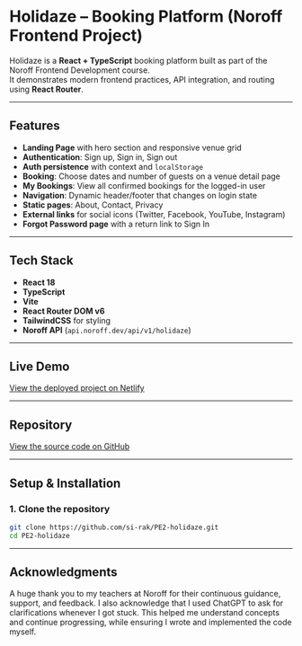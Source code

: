 # Holidaze – Booking Platform (Noroff Frontend Project)

Holidaze is a **React + TypeScript** booking platform built as part of the Noroff Frontend Development course.  
It demonstrates modern frontend practices, API integration, and routing using **React Router**.

---

## Features

- **Landing Page** with hero section and responsive venue grid
- **Authentication**: Sign up, Sign in, Sign out
- **Auth persistence** with context and `localStorage`
- **Booking**: Choose dates and number of guests on a venue detail page
- **My Bookings**: View all confirmed bookings for the logged-in user
- **Navigation**: Dynamic header/footer that changes on login state
- **Static pages**: About, Contact, Privacy
- **External links** for social icons (Twitter, Facebook, YouTube, Instagram)
- **Forgot Password page** with a return link to Sign In

---

## Tech Stack

- **React 18**
- **TypeScript**
- **Vite**
- **React Router DOM v6**
- **TailwindCSS** for styling
- **Noroff API** (`api.noroff.dev/api/v1/holidaze`)

---

## Live Demo

[View the deployed project on Netlify](https://pe-2.netlify.app/)

---

## Repository

[View the source code on GitHub](https://github.com/si-rak/PE2-holidaze)

---

## Setup & Installation

### 1. Clone the repository

```bash
git clone https://github.com/si-rak/PE2-holidaze.git
cd PE2-holidaze
```

---

## Acknowledgments

A huge thank you to my teachers at Noroff for their continuous guidance, support, and feedback. I also acknowledge that I used ChatGPT to ask for clarifications whenever I got stuck. This helped me understand concepts and continue progressing, while ensuring I wrote and implemented the code myself.
